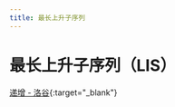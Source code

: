 ```yaml
---
title: 最长上升子序列
---
```


# 最长上升子序列（LIS）

[递增 - 洛谷](https://www.luogu.com.cn/problem/P3902){:target="_blank"}

